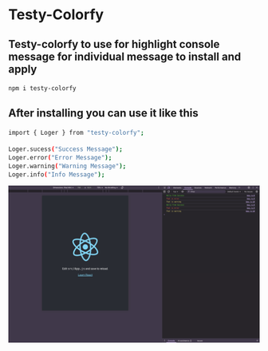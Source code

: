 # Testy-Colorfy

## Testy-colorfy to use for highlight console message for individual message to install and apply

```sh
npm i testy-colorfy
```

## After installing you can use it like this

```sh
import { Loger } from "testy-colorfy";

Loger.sucess("Success Message");
Loger.error("Error Message");
Loger.warning("Warning Message");
Loger.info("Info Message");

```

![image alt ](https://github.com/DarshanPro123/testy-colorfy/blob/d8e332c4669ba97db0b67bb623ba0e580bcde18e/Demo.png)
